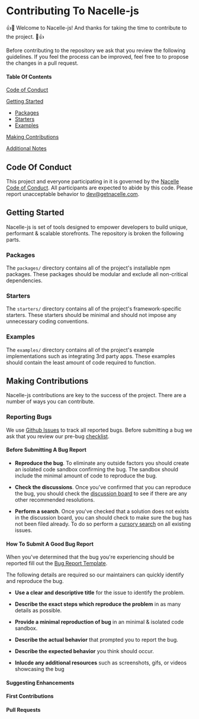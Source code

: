 # Contributing To Nacelle-js

👍🚀 Welcome to Nacelle-js! And thanks for taking the time to contribute to the project. 🚀👍

Before contributing to the repository we ask that you review the following guidelines. If you feel the process can be improved, feel free to to propose the changes in a pull request.

#### Table Of Contents

[Code of Conduct](#code-of-conduct)

[Getting Started](#getting-started)

- [Packages](#packages)
- [Starters](#starters)
- [Examples](#examples)

[Making Contributions](#making-contributions)

[Additional Notes](#additional-notes)

## Code Of Conduct

This project and everyone participating in it is governed by the [Nacelle Code of Conduct](CODE_OF_CONDUCT.md). All participants are expected to abide by this code. Please report unacceptable behavior to [dev@getnacelle.com](mailto:dev@getnacelle.com).

## Getting Started

Nacelle-js is set of tools designed to empower developers to build unique, performant & scalable storefronts. The repository is broken the following parts.

### Packages

The `packages/` directory contains all of the project's installable npm packages. These packages should be modular and exclude all non-critical dependencies.

### Starters

The `starters/` directory contains all of the project's framework-specific starters. These starters should be minimal and should not impose any unnecessary coding conventions.

### Examples

The `examples/` directory contains all of the project's example implementations such as integrating 3rd party apps. These examples should contain the least amount of code required to function.

## Making Contributions

Nacelle-js contributions are key to the success of the project. There are a number of ways you can contribute.

### Reporting Bugs

We use [Github Issues](https://guides.github.com/features/issues/) to track all reported bugs. Before submitting a bug we ask that you review our pre-bug [checklist](#before-submitting-a-bug).

#### Before Submitting A Bug Report

- **Reproduce the bug**. To eliminate any outside factors you should create an isolated code sandbox confirming the bug. The sandbox should include the minimal amount of code to reproduce the bug.

- **Check the discussions**. Once you've confirmed that you can reproduce the bug, you should check the [discussion board](https://github.com/getnacelle/nacelle-js/discussions) to see if there are any other recommended resolutions.

- **Perform a search**. Once you've checked that a solution does not exists in the discussion board, you can should check to make sure the bug has not been filed already. To do so perform a [cursory search](https://github.com/search?q=+is%3Aissue+user%3AgetNacelle) on all existing issues.

#### How To Submit A Good Bug Report

When you've determined that the bug you're experiencing should be reported fill out the [Bug Report Template](BUG_REPORT.md).

The following details are required so our maintainers can quickly identify and reproduce the bug.

- **Use a clear and descriptive title** for the issue to identify the problem.

- **Describe the exact steps which reproduce the problem** in as many details as possible.

- **Provide a minimal reproduction of bug** in an minimal & isolated code sandbox.

- **Describe the actual behavior** that prompted you to report the bug.

- **Describe the expected behavior** you think should occur.

- **Inlucde any additional resources** such as screenshots, gifs, or videos showcasing the bug

#### Suggesting Enhancements

#### First Contributions

#### Pull Requests
